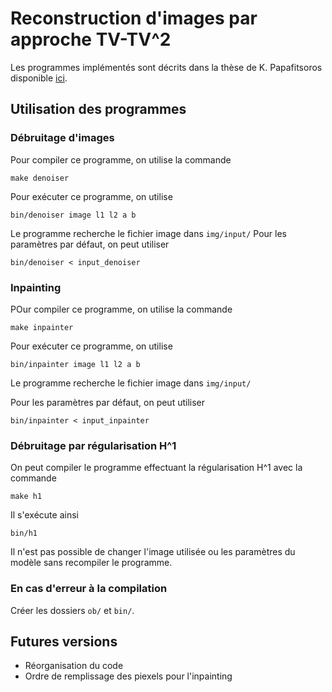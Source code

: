 # Reconstruction d'images par approche TV-TV^2
Les programmes implémentés sont décrits dans la thèse de K. Papafitsoros disponible
[ici](https://www.repository.cam.ac.uk/handle/1810/246692).

## Utilisation des programmes
### Débruitage d'images
Pour compiler ce programme, on utilise la commande

    make denoiser

Pour exécuter ce programme, on utilise

    bin/denoiser image l1 l2 a b

Le programme recherche le fichier image dans `img/input/`
Pour les paramètres par défaut, on peut utiliser

    bin/denoiser < input_denoiser

### Inpainting
POur compiler ce programme, on utilise la commande

    make inpainter

Pour exécuter ce programme, on utilise

    bin/inpainter image l1 l2 a b

Le programme recherche le fichier image dans `img/input/`

Pour les paramètres par défaut, on peut utiliser

    bin/inpainter < input_inpainter


### Débruitage par régularisation H^1
On peut compiler le programme effectuant la régularisation H^1 avec la commande

    make h1

Il s'exécute ainsi

    bin/h1

Il n'est pas possible de changer l'image utilisée ou les paramètres du modèle
sans recompiler le programme.


### En cas d'erreur à la compilation
Créer les dossiers `ob/` et `bin/`.


## Futures versions
* Réorganisation du code
* Ordre de remplissage des piexels pour l'inpainting
